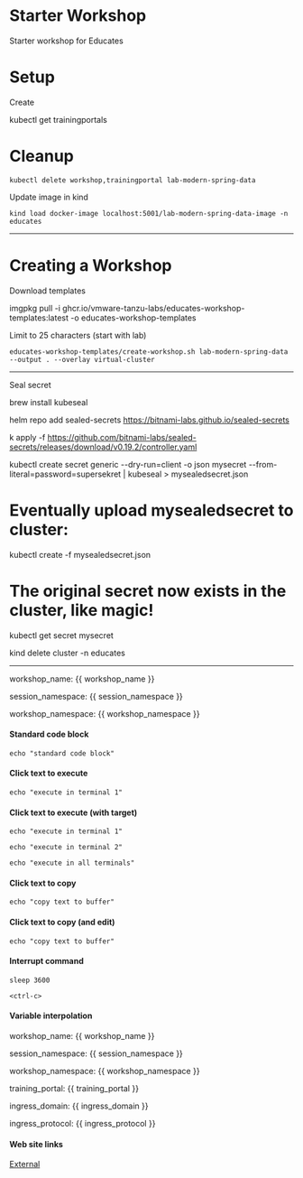 Starter Workshop
================

Starter workshop for Educates

# Setup


Create

kubectl get trainingportals


# Cleanup


```shell
kubectl delete workshop,trainingportal lab-modern-spring-data

```


Update image in kind


```shell
kind load docker-image localhost:5001/lab-modern-spring-data-image -n educates
```

---------------------

# Creating a Workshop


Download templates

imgpkg pull -i ghcr.io/vmware-tanzu-labs/educates-workshop-templates:latest -o educates-workshop-templates

Limit to 25 characters (start with lab)

```shell
educates-workshop-templates/create-workshop.sh lab-modern-spring-data --output . --overlay virtual-cluster
```
-------------------


Seal secret

brew install kubeseal

helm repo add sealed-secrets https://bitnami-labs.github.io/sealed-secrets

k apply -f https://github.com/bitnami-labs/sealed-secrets/releases/download/v0.19.2/controller.yaml

kubectl create secret generic --dry-run=client -o json mysecret  --from-literal=password=supersekret |  kubeseal > mysealedsecret.json

# Eventually upload mysealedsecret to cluster:
kubectl create -f mysealedsecret.json

# The original secret now exists in the cluster, like magic!
kubectl get secret mysecret


kind delete cluster -n educates



---------------------



workshop_name: {{ workshop_name }}

session_namespace: {{ session_namespace }}

workshop_namespace: {{ workshop_namespace }}


#### Standard code block

```
echo "standard code block"
```

#### Click text to execute

```execute
echo "execute in terminal 1"
```

#### Click text to execute (with target)

```execute-1
echo "execute in terminal 1"
```

```execute-2
echo "execute in terminal 2"
```

```execute-all
echo "execute in all terminals"
```

#### Click text to copy

```copy
echo "copy text to buffer"
```

#### Click text to copy (and edit)

```copy-and-edit
echo "copy text to buffer"
```

#### Interrupt command

```execute
sleep 3600
```

```execute
<ctrl-c>
```

#### Variable interpolation

workshop_name: {{ workshop_name }}

session_namespace: {{ session_namespace }}

workshop_namespace: {{ workshop_namespace }}

training_portal: {{ training_portal }}

ingress_domain: {{ ingress_domain }}

ingress_protocol: {{ ingress_protocol }}

#### Web site links

[External](https://github.com/eduk8s)